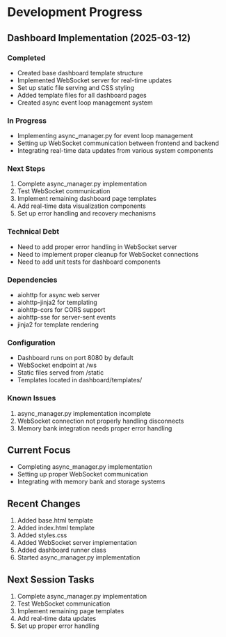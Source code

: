 # Development Progress

## Dashboard Implementation (2025-03-12)

### Completed
- Created base dashboard template structure
- Implemented WebSocket server for real-time updates
- Set up static file serving and CSS styling
- Added template files for all dashboard pages
- Created async event loop management system

### In Progress
- Implementing async_manager.py for event loop management
- Setting up WebSocket communication between frontend and backend
- Integrating real-time data updates from various system components

### Next Steps
1. Complete async_manager.py implementation
2. Test WebSocket communication
3. Implement remaining dashboard page templates
4. Add real-time data visualization components
5. Set up error handling and recovery mechanisms

### Technical Debt
- Need to add proper error handling in WebSocket server
- Need to implement proper cleanup for WebSocket connections
- Need to add unit tests for dashboard components

### Dependencies
- aiohttp for async web server
- aiohttp-jinja2 for templating
- aiohttp-cors for CORS support
- aiohttp-sse for server-sent events
- jinja2 for template rendering

### Configuration
- Dashboard runs on port 8080 by default
- WebSocket endpoint at /ws
- Static files served from /static
- Templates located in dashboard/templates/

### Known Issues
1. async_manager.py implementation incomplete
2. WebSocket connection not properly handling disconnects
3. Memory bank integration needs proper error handling

## Current Focus
- Completing async_manager.py implementation
- Setting up proper WebSocket communication
- Integrating with memory bank and storage systems

## Recent Changes
1. Added base.html template
2. Added index.html template
3. Added styles.css
4. Added WebSocket server implementation
5. Added dashboard runner class
6. Started async_manager.py implementation

## Next Session Tasks
1. Complete async_manager.py implementation
2. Test WebSocket communication
3. Implement remaining page templates
4. Add real-time data updates
5. Set up proper error handling
